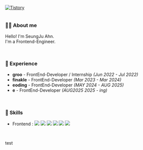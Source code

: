 
<a href = "https://ahnstarju.tistory.com/"> <img src ="https://img.shields.io/badge/Tistory-white.svg?&style=for-the-badge" alt="Tistory"/></a>

#

### 🙋‍♂️ About me
Hello! I'm SeungJu Ahn.
<br />
I'm a Frontend-Engineer.

<br/>

### 🌱 Experience
- **groo** - FrontEnd-Developer / Internship *(Jun 2022 - Jul 2022)*
- **finakle** - FrontEnd-Developer *(Mar 2023 - Mar 2024)*
- **eoding** - FrontEnd-Developer *(MAY 2024 - AUG 2025)*
- **e** - FrontEnd-Developer *(AUG2025 2025 - ing)*



<br/>

### 🔨 Skills
- Frontend : 
<img src="https://img.shields.io/badge/HTML5-E34F26?style=flat-square&logo=HTML5&logoColor=white"/></a>
<img src="https://img.shields.io/badge/CSS3-1572B6?style=flat-square&logo=CSS3&logoColor=white"/></a>
<img src="https://img.shields.io/badge/JavaScript-F7DF1E?style=flat-square&logo=JavaScript&logoColor=white"/></a>
<img src="https://img.shields.io/badge/React-61DAFB?style=flat-square&logo=React&logoColor=white"/></a>
<img src="https://img.shields.io/badge/TypeScript-3178C6?style=flat-square&logo=TypeScript&logoColor=white"/></a>
<img src="https://img.shields.io/badge/Redux-764ABC?style=flat-square&logo=Redux&logoColor=white"/></a>

<br/>

test

